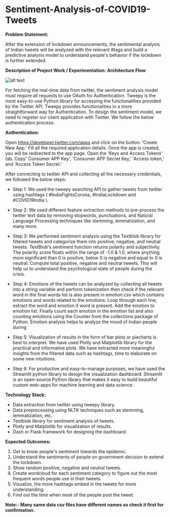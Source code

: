 # Sentiment-Analysis-of-COVID19-Tweets

**Problem Statement:**

After the extension of lockdown announcements, the sentimental analysis of Indian tweets will be analyzed with the relevant #tags and build a predictive analysis model to understand people's behavior if the lockdown is further extended.

**Description of Project Work / Experimentation: Architecture Flow**

![alt text](https://drive.google.com/file/d/10LBsc_jpDehDQ_Nq4pxIUOcZNlv6Tj56/view?usp=sharing)

For fetching the real-time data from twitter, the sentiment analysis model must require all requests to use OAuth for Authentication. Tweepy is the most easy-to-use Python library for accessing the functionalities provided by the Twitter API. Tweepy provides functionalities in a more straightforward way for Authentication. To design the sentiment model, we need to register our client application with Twitter. We follow the below authentication process:

**Authentication:** 

Open https://developer.twitter.com/apps and click on the button: 'Create New App.' Fill all the required application details. Once the app is created, you will be redirected to the app page. Open the 'Keys and Access Tokens' tab. Copy' Consumer APP Key', 'Consumer APP Secret Key,' 'Access token,' and 'Access Token Secret.'

After connecting to twitter API and collecting all the necessary credentials, we followed the below steps:

- Step 1: We used the tweepy searching API to gather tweets from twitter using hashtags ( #IndiaFightsCorona, #IndiaLockdown and #COVID19India ).

- Step 2: We used different feature extraction methods to pre-process the twitter text data by removing stopwords, punctuations, and Natural Language Processing techniques like stemming, lemmatization, and many more.

- Step 3: We performed sentiment analysis using the Textblob library for filtered tweets and categorize them into positive, negative, and neutral tweets. TextBlob's sentiment function returns polarity and subjectivity. The polarity score floats within the range of -1.0 & 1.0, where anything more significant than 0 is positive, below 0 is negative and equal to 0 is neutral. Compute total positive, negative and neutral tweets. This will help us to understand the psychological state of people during the crisis.

- Step 4: Emotions of the tweets can be analyzed by collecting all tweets into a string variable and  perform tokenization then check if the relevant word in the final words list is also present in emotion.csv  which contains emotions and words  related to the emotions. Loop through each line, extract the word and emotion if word is present. Add the emotion to emotion list. Finally count each emotion in the emotion list and also counting emotions using the Counter from the collections package of Python. Emotion analysis helps to analyze the mood of Indian people during

- Step 5: Visualization of results in the form of bar plots or piecharts is best to interpret. We have used Plotly and Matplotlib library for the practical and informative plots. We have extracted more meaningful insights from the filtered data such as hashtags, time to elaborate on some new intuitions.

- Step 6: For productive and easy-to-manage purposes, we have used the Streamlit python library to design the visualization dashboard. Streamlit is an open-source Python library that makes it easy to build beautiful custom web-apps for machine learning and data science.

**Technology Stack:**

- Data extraction from twitter using tweepy library.
- Data preprocessing using NLTK techniques such as stemming, lemmatization, etc.
- Textblob library for sentiment analysis of tweets.
- Plotly and Matplotlib for visualization of results.
- Dash or Flask framework for designing the dashboard.


**Expected Outcomes:**

1.   Get to know people's sentiment towards the epidemic.
2.   Understand the sentiments of people on government decision to extend the lockdown.
3.   Show random positive, negative and neutral tweets.
4.   Create wordcloud for each sentiment category to figure out the most frequent words people use in their tweets.
5.   Visualize, the more hashtags embed in the tweets for more understanding.
6.   Find out the time when most of the people post the tweet.

**Note:- Many same data csv files have different names so check it first for confirmation.** 
